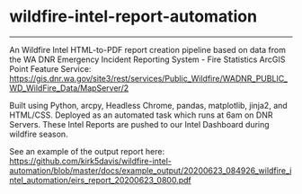 # **wildfire-intel-report-automation**

------

An Wildfire Intel HTML-to-PDF report creation pipeline based on data from the WA DNR Emergency Incident Reporting System - Fire Statistics ArcGIS Point Feature Service: https://gis.dnr.wa.gov/site3/rest/services/Public_Wildfire/WADNR_PUBLIC_WD_WildFire_Data/MapServer/2

Built using Python, arcpy, Headless Chrome, pandas, matplotlib, jinja2, and HTML/CSS.  Deployed as an automated task which runs at 6am on DNR Servers.  These Intel Reports are pushed to our Intel Dashboard during wildfire season.

See an example of the output report here:  https://github.com/kirk5davis/wildfire-intel-automation/blob/master/docs/example_output/20200623_084926_wildfire_intel_automation/eirs_report_20200623_0800.pdf